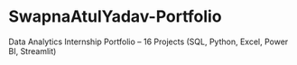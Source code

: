 # SwapnaAtulYadav-Portfolio
Data Analytics Internship Portfolio – 16 Projects (SQL, Python, Excel, Power BI, Streamlit)
